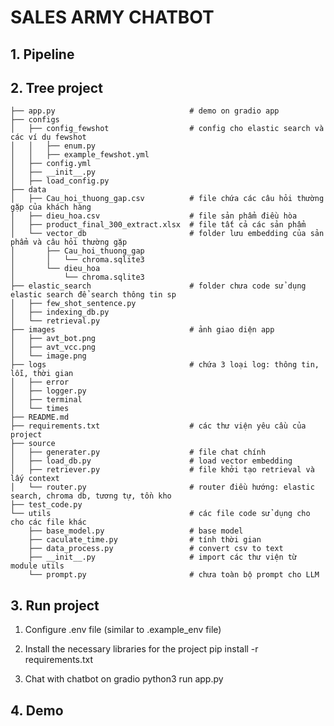# SALES ARMY CHATBOT

## **1. Pipeline**

## **2. Tree project**
    ├── app.py                              # demo on gradio app
    ├── configs
    │   ├── config_fewshot                  # config cho elastic search và các ví dụ fewshot
    │   │   ├── enum.py
    │   │   ├── example_fewshot.yml
    │   ├── config.yml
    │   ├── __init__.py
    │   ├── load_config.py
    ├── data
    │   ├── Cau_hoi_thuong_gap.csv          # file chứa các câu hỏi thường gặp của khách hàng
    │   ├── dieu_hoa.csv                    # file sản phẩm điều hòa
    │   ├── product_final_300_extract.xlsx  # file tất cả các sản phẩm
    │   └── vector_db                       # folder lưu embedding của sản phẩm và câu hỏi thường gặp
    │       ├── Cau_hoi_thuong_gap
    │       │   └── chroma.sqlite3
    │       └── dieu_hoa
    │           └── chroma.sqlite3
    ├── elastic_search                      # folder chưa code sử dụng elastic search để search thông tin sp
    │   ├── few_shot_sentence.py
    │   ├── indexing_db.py
    │   └── retrieval.py
    ├── images                              # ảnh giao diện app
    │   ├── avt_bot.png
    │   ├── avt_vcc.png
    │   └── image.png
    ├── logs                                # chứa 3 loại log: thông tin, lỗi, thời gian
    │   ├── error
    │   ├── logger.py
    │   ├── terminal
    │   └── times
    ├── README.md                       
    ├── requirements.txt                    # các thư viện yêu cầu của project
    ├── source
    │   ├── generater.py                    # file chat chính 
    │   ├── load_db.py                      # load vector embedding
    │   ├── retriever.py                    # file khởi tạo retrieval và lấy context 
    │   └── router.py                       # router điều hướng: elastic search, chroma db, tương tự, tồn kho
    ├── test_code.py
    └── utils                               # các file code sử dụng cho cho các file khác
        ├── base_model.py                   # base model        
        ├── caculate_time.py                # tính thời gian
        ├── data_process.py                 # convert csv to text
        ├── __init__.py                     # import các thư viện từ module utils
        └── prompt.py                       # chưa toàn bộ prompt cho LLM

## **3. Run project**

1. Configure .env file (similar to .example_env file)

2. Install the necessary libraries for the project 
    pip install -r requirements.txt

3. Chat with chatbot on gradio
    python3 run app.py

## **4. Demo**